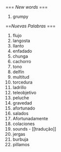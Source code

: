=== *New words* ===

1. grumpy

==*Nuevas Palabras* ===

1. flujo
2. langosta
3. llanto
4. enfadado
5. chunga
6. cachorro
7. tono
8. delfín
9. multitud
10. torcedura
11. ladrillo
12. teleobjetivo
13. peluche
14. gravedad
15. afortunado
16. salados
17. Afortunadamente
18. colaciones
19. sounds - [[tradução]]
20. jergas
21. burbuja
22. pillamos
